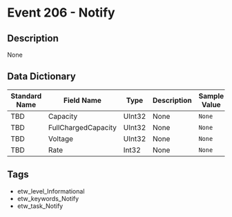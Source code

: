 # Event 206 - Notify

## Description
None

## Data Dictionary
|Standard Name|Field Name|Type|Description|Sample Value|
|---|---|---|---|---|
|TBD|Capacity|UInt32|None|`None`|
|TBD|FullChargedCapacity|UInt32|None|`None`|
|TBD|Voltage|UInt32|None|`None`|
|TBD|Rate|Int32|None|`None`|

## Tags
* etw_level_Informational
* etw_keywords_Notify
* etw_task_Notify